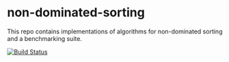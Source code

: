 # non-dominated-sorting
This repo contains implementations of algorithms for non-dominated sorting and a benchmarking suite.

[![Build Status](https://travis-ci.org/mbuzdalov/non-dominated-sorting.png)](http://travis-ci.org/mbuzdalov/non-dominated-sorting)
